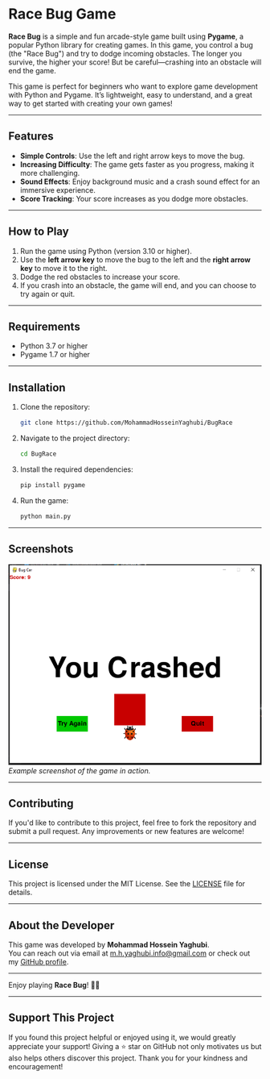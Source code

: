# **Race Bug Game**

**Race Bug** is a simple and fun arcade-style game built using **Pygame**, a popular Python library for creating games. In this game, you control a bug (the "Race Bug") and try to dodge incoming obstacles. The longer you survive, the higher your score! But be careful—crashing into an obstacle will end the game.

This game is perfect for beginners who want to explore game development with Python and Pygame. It’s lightweight, easy to understand, and a great way to get started with creating your own games!

---

## **Features**
- **Simple Controls**: Use the left and right arrow keys to move the bug.
- **Increasing Difficulty**: The game gets faster as you progress, making it more challenging.
- **Sound Effects**: Enjoy background music and a crash sound effect for an immersive experience.
- **Score Tracking**: Your score increases as you dodge more obstacles.

---

## **How to Play**
1. Run the game using Python (version 3.10 or higher).
2. Use the **left arrow key** to move the bug to the left and the **right arrow key** to move it to the right.
3. Dodge the red obstacles to increase your score.
4. If you crash into an obstacle, the game will end, and you can choose to try again or quit.

---

## **Requirements**
- Python 3.7 or higher
- Pygame 1.7 or higher

---

## **Installation**
1. Clone the repository:
   ```bash
   git clone https://github.com/MohammadHosseinYaghubi/BugRace
   ```
2. Navigate to the project directory:
   ```bash
   cd BugRace
   ```
3. Install the required dependencies:
   ```bash
   pip install pygame
   ```
4. Run the game:
   ```bash
   python main.py
   ```

---

## **Screenshots**
![Game Screenshot](bugrace.PNG)  
*Example screenshot of the game in action.*

---

## **Contributing**
If you'd like to contribute to this project, feel free to fork the repository and submit a pull request. Any improvements or new features are welcome!

---

## **License**
This project is licensed under the MIT License. See the [LICENSE](LICENSE.md) file for details.

---

## **About the Developer**
This game was developed by **Mohammad Hossein Yaghubi**.  
You can reach out via email at [m.h.yaghubi.info@gmail.com](mailto:m.h.yaghubi.info@gmail.com) or check out my [GitHub profile](https://github.com/MohammadHosseinYaghubi).

---

Enjoy playing **Race Bug**! 🚗💨

---
## Support This Project
If you found this project helpful or enjoyed using it, we would greatly appreciate your support! Giving a ⭐️ star on GitHub not only motivates us but also helps others discover this project. Thank you for your kindness and encouragement!
